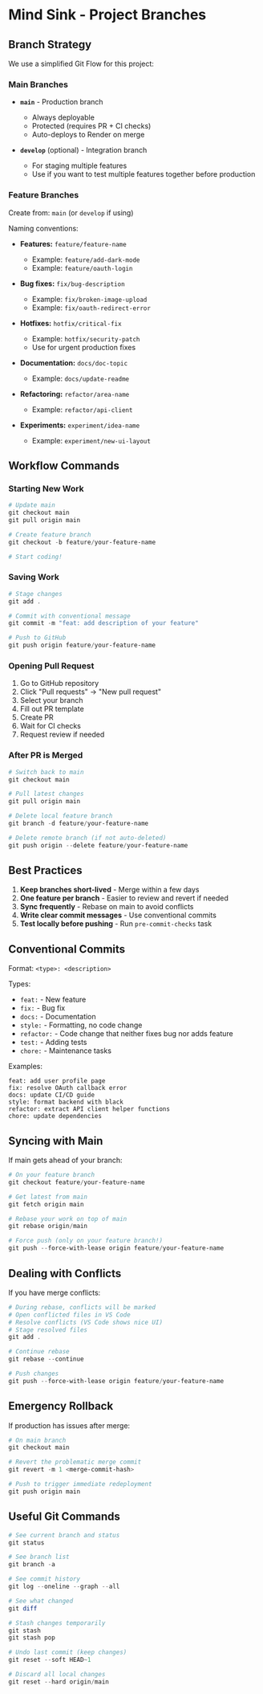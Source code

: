 # Mind Sink - Project Branches

## Branch Strategy

We use a simplified Git Flow for this project:

### Main Branches

- **`main`** - Production branch
  - Always deployable
  - Protected (requires PR + CI checks)
  - Auto-deploys to Render on merge

- **`develop`** (optional) - Integration branch
  - For staging multiple features
  - Use if you want to test multiple features together before production

### Feature Branches

Create from: `main` (or `develop` if using)

Naming conventions:
- **Features:** `feature/feature-name`
  - Example: `feature/add-dark-mode`
  - Example: `feature/oauth-login`

- **Bug fixes:** `fix/bug-description`
  - Example: `fix/broken-image-upload`
  - Example: `fix/oauth-redirect-error`

- **Hotfixes:** `hotfix/critical-fix`
  - Example: `hotfix/security-patch`
  - Use for urgent production fixes

- **Documentation:** `docs/doc-topic`
  - Example: `docs/update-readme`

- **Refactoring:** `refactor/area-name`
  - Example: `refactor/api-client`

- **Experiments:** `experiment/idea-name`
  - Example: `experiment/new-ui-layout`

## Workflow Commands

### Starting New Work

```powershell
# Update main
git checkout main
git pull origin main

# Create feature branch
git checkout -b feature/your-feature-name

# Start coding!
```

### Saving Work

```powershell
# Stage changes
git add .

# Commit with conventional message
git commit -m "feat: add description of your feature"

# Push to GitHub
git push origin feature/your-feature-name
```

### Opening Pull Request

1. Go to GitHub repository
2. Click "Pull requests" → "New pull request"
3. Select your branch
4. Fill out PR template
5. Create PR
6. Wait for CI checks
7. Request review if needed

### After PR is Merged

```powershell
# Switch back to main
git checkout main

# Pull latest changes
git pull origin main

# Delete local feature branch
git branch -d feature/your-feature-name

# Delete remote branch (if not auto-deleted)
git push origin --delete feature/your-feature-name
```

## Best Practices

1. **Keep branches short-lived** - Merge within a few days
2. **One feature per branch** - Easier to review and revert if needed
3. **Sync frequently** - Rebase on main to avoid conflicts
4. **Write clear commit messages** - Use conventional commits
5. **Test locally before pushing** - Run `pre-commit-checks` task

## Conventional Commits

Format: `<type>: <description>`

Types:
- `feat:` - New feature
- `fix:` - Bug fix
- `docs:` - Documentation
- `style:` - Formatting, no code change
- `refactor:` - Code change that neither fixes bug nor adds feature
- `test:` - Adding tests
- `chore:` - Maintenance tasks

Examples:
```
feat: add user profile page
fix: resolve OAuth callback error
docs: update CI/CD guide
style: format backend with black
refactor: extract API client helper functions
chore: update dependencies
```

## Syncing with Main

If main gets ahead of your branch:

```powershell
# On your feature branch
git checkout feature/your-feature-name

# Get latest from main
git fetch origin main

# Rebase your work on top of main
git rebase origin/main

# Force push (only on your feature branch!)
git push --force-with-lease origin feature/your-feature-name
```

## Dealing with Conflicts

If you have merge conflicts:

```powershell
# During rebase, conflicts will be marked
# Open conflicted files in VS Code
# Resolve conflicts (VS Code shows nice UI)
# Stage resolved files
git add .

# Continue rebase
git rebase --continue

# Push changes
git push --force-with-lease origin feature/your-feature-name
```

## Emergency Rollback

If production has issues after merge:

```powershell
# On main branch
git checkout main

# Revert the problematic merge commit
git revert -m 1 <merge-commit-hash>

# Push to trigger immediate redeployment
git push origin main
```

## Useful Git Commands

```powershell
# See current branch and status
git status

# See branch list
git branch -a

# See commit history
git log --oneline --graph --all

# See what changed
git diff

# Stash changes temporarily
git stash
git stash pop

# Undo last commit (keep changes)
git reset --soft HEAD~1

# Discard all local changes
git reset --hard origin/main
```
